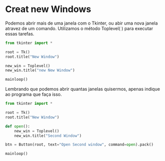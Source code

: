 # Creat new Windows

Podemos abrir mais de uma janela com o Tkinter, ou abir uma nova janela atravez
de um comando. Utilizamos o método Toplevel( ) para executar essas tarefas.

```Python
from tkinter import *

root = Tk()
root.title("New Window")

new_win = Toplevel()
new_win.title("new New Window")

mainloop()
```

Lembrando que podemos abrir quantas janelas quisermos, apenas indique ao programa que faça isso.

```Python
from tkinter import *

root = Tk()
root.title("New Window")

def open():
    new_win = Toplevel()
    new_win.title("Second Window")

btn = Button(root, text="Open Second window", command=open).pack()

mainloop()
```
